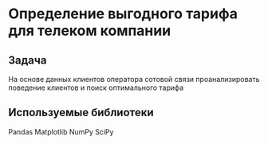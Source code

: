 # Определение выгодного тарифа для телеком компании

## Задача
На основе данных клиентов оператора сотовой связи проанализировать поведение клиентов и поиск оптимального тарифа

## Используемые библиотеки
Pandas
Matplotlib
NumPy
SciPy